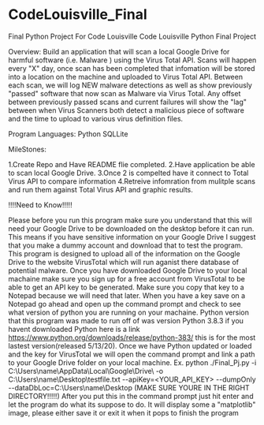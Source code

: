 # CodeLouisville_Final
Final Python Project For Code Louisville 
Code Louisville Python Final Project

Overview: Build an application that will scan a local Google Drive for harmful software (i.e. Malware ) using the Virus Total API. Scans will happen every "X" day, once scan has been completed that infomation will be stored into a location on the machine and uploaded to Virus Total API. Between each scan, we will log NEW malware detections as well as show previously "passed" software that now scan as Malware via Virus Total. Any offset between previously passed scans and current failures will show the "lag" between when Virus Scanners both detect a malicious piece of software and the time to upload to various virus definition files.

Program Languages: Python SQLLite

MileStones:

1.Create Repo and Have README flie completed.
2.Have application be able to scan local Google Drive.
3.Once 2 is compelted have it connect to Total Virus API to compare information
4.Retreive infomration from mulitple scans and run them against Total Virus API and graphic results.

!!!!Need to Know!!!!!

Please before you run this program make sure you understand that this will need your Google Drive to be downloaded on the desktop before it can run. This means if you have sensitive information on your Google Drive I suggest that you make a dummy account and download that to test the program. This program is designed to upload all of the information on the Google Drive to the website VirusTotal which will run aganist there database of potential malware.
Once you have downloaded Google Drive to your local machaine make sure you sign up for a free account from VirusTotal to be able to get an API key to be generated. Make sure you copy that key to a Notepad because we will need that later.
When you have a key save on a Notepad go ahead and open up the command prompt and check to see what version of python you are running on your machaine. Python version that this program was made to run off of was version Python 3.8.3 if you havent downloaded Python here is a link https://www.python.org/downloads/release/python-383/ this is for the most lastest version(released 5/13/20).
Once we have Python updated or loaded and the key for VirusTotal we will open the command prompt and link a path to your Google Drive folder on your local machine.
Ex. python ./Final_Pj.py -i C:\Users\name\AppData\Local\Google\Drive\ -o C:\Users\name\Desktop\testfile.txt --apiKey=<YOUR_API_KEY> --dumpOnly --dataDbLoc=C:\Users\name\Desktop (MAKE SURE YOURE IN THE RIGHT DIRECTORY!!!!!) After you put this in the command prompt just hit enter and let the program do what its suppose to do. It will display some a "matplotlib" image, please either save it or exit it when it pops to finish the program
